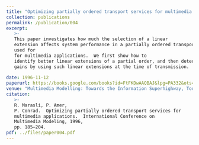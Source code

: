 ```yaml
---
title: "Optimizing partially ordered transport services for multimedia applications"
collection: publications
permalink: /publication/004
excerpt:
   >-
   This paper investigates how much the selection of a linear
   extension affects system performance in a partially ordered transport service
   used for
   for multimedia applications.  We first show how to
   identify better linear extensions of a partial order, and then determine the performance
   gains by using such linear extensions at the time of transmission.
   
date: 1996-11-12
paperurl: https://books.google.com/books?id=FtFKDwAAQBAJ&lpg=PA332&ots=k_MuSQGCz8&dq=Multimedia%20Modelling%3A%20Towards%20the%20Information%20Superhighway%20google%20books&pg=PA185#v=onepage&q&f=false
venue: "Multimedia Modelling: Towards the Information Superhighway, Toulouse France, November 12-15, 1996.  Editors P. Senac, J.P. Courtiat, M. Diaz."
citation:
   >-
   R. Marasli, P. Amer,
   P. Conrad.  Optimizing partially ordered transport services for
   multimedia applications.  International Conference on
   Multimedia Modeling, 1996,
   pp. 185–204.
pdf: ../files/paper004.pdf
---
```


